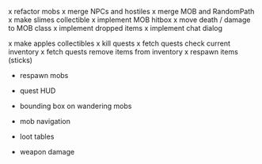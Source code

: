 x refactor mobs
	x merge NPCs and hostiles
	x merge MOB and RandomPath
	x make slimes collectible
	x implement MOB hitbox
	x move death / damage to MOB class
	x implement dropped items
	x implement chat dialog

x make apples collectibles
x kill quests
x fetch quests check current inventory
x fetch quests remove items from inventory
x respawn items (sticks)
- respawn mobs
- quest HUD
- bounding box on wandering mobs
 
- mob navigation
- loot tables
- weapon damage
